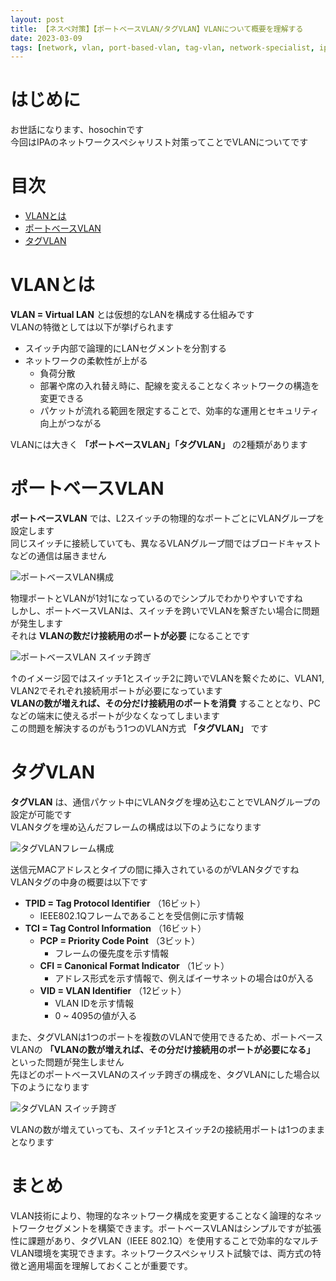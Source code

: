 ```yaml
---
layout: post
title: 【ネスペ対策】【ポートベースVLAN/タグVLAN】VLANについて概要を理解する
date: 2023-03-09
tags: [network, vlan, port-based-vlan, tag-vlan, network-specialist, ipa, switching]
---
```


# はじめに

お世話になります、hosochinです  
今回はIPAのネットワークスペシャリスト対策ってことでVLANについてです

# 目次

- [VLANとは](#vlanとは)
- [ポートベースVLAN](#ポートベースvlan)
- [タグVLAN](#タグvlan)

# VLANとは

**VLAN = Virtual LAN** とは仮想的なLANを構成する仕組みです  
VLANの特徴としては以下が挙げられます

- スイッチ内部で論理的にLANセグメントを分割する
- ネットワークの柔軟性が上がる
  - 負荷分散
  - 部署や席の入れ替え時に、配線を変えることなくネットワークの構造を変更できる
  - パケットが流れる範囲を限定することで、効率的な運用とセキュリティ向上がつながる

VLANには大きく **「ポートベースVLAN」「タグVLAN」** の2種類があります

# ポートベースVLAN

**ポートベースVLAN** では、L2スイッチの物理的なポートごとにVLANグループを設定します  
同じスイッチに接続していても、異なるVLANグループ間ではブロードキャストなどの通信は届きません

<img src="{{ '/assets/images/2023-03-09_1.png' | relative_url }}" alt="ポートベースVLAN構成" class="img-small">

物理ポートとVLANが1対1になっているのでシンプルでわかりやすいですね  
しかし、ポートベースVLANは、スイッチを跨いでVLANを繋ぎたい場合に問題が発生します  
それは **VLANの数だけ接続用のポートが必要** になることです

<img src="{{ '/assets/images/2023-03-09_2.png' | relative_url }}" alt="ポートベースVLAN スイッチ跨ぎ" class="img-large">

↑のイメージ図ではスイッチ1とスイッチ2に跨いでVLANを繋ぐために、VLAN1, VLAN2でそれぞれ接続用ポートが必要になっています  
**VLANの数が増えれば、その分だけ接続用のポートを消費** することとなり、PCなどの端末に使えるポートが少なくなってしまいます  
この問題を解決するのがもう1つのVLAN方式 **「タグVLAN」** です

# タグVLAN

**タグVLAN** は、通信パケット中にVLANタグを埋め込むことでVLANグループの設定が可能です  
VLANタグを埋め込んだフレームの構成は以下のようになります

<img src="{{ '/assets/images/2023-03-09_3.png' | relative_url }}" alt="タグVLANフレーム構成" class="img-medium">

送信元MACアドレスとタイプの間に挿入されているのがVLANタグですね  
VLANタグの中身の概要は以下です

- **TPID = Tag Protocol Identifier** （16ビット）
  - IEEE802.1Qフレームであることを受信側に示す情報
- **TCI = Tag Control Information** （16ビット）
  - **PCP = Priority Code Point** （3ビット）
    - フレームの優先度を示す情報
  - **CFI = Canonical Format Indicator** （1ビット）
    - アドレス形式を示す情報で、例えばイーサネットの場合は0が入る
  - **VID = VLAN Identifier** （12ビット）
    - VLAN IDを示す情報
    - 0 ~ 4095の値が入る

また、タグVLANは1つのポートを複数のVLANで使用できるため、ポートベースVLANの **「VLANの数が増えれば、その分だけ接続用のポートが必要になる」** といった問題が発生しません  
先ほどのポートベースVLANのスイッチ跨ぎの構成を、タグVLANにした場合以下のようになります

<img src="{{ '/assets/images/2023-03-09_4.png' | relative_url }}" alt="タグVLAN スイッチ跨ぎ" class="img-medium">

VLANの数が増えていっても、スイッチ1とスイッチ2の接続用ポートは1つのままとなります

# まとめ

VLAN技術により、物理的なネットワーク構成を変更することなく論理的なネットワークセグメントを構築できます。ポートベースVLANはシンプルですが拡張性に課題があり、タグVLAN（IEEE 802.1Q）を使用することで効率的なマルチVLAN環境を実現できます。ネットワークスペシャリスト試験では、両方式の特徴と適用場面を理解しておくことが重要です。

